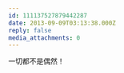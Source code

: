 ```yaml
---
id: 111137527879442287
date: 2013-09-09T03:13:38.000Z
reply: false
media_attachments: 0
---
```


一切都不是偶然！

